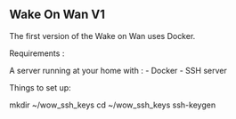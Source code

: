 ## Wake On Wan V1

The first version of the Wake on Wan uses Docker.

Requirements :

A server running at your home with :
    - Docker
    - SSH server

Things to set up:

mkdir ~/wow_ssh_keys
cd ~/wow_ssh_keys
ssh-keygen
